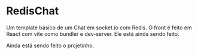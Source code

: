 # RedisChat
Um template básico de um Chat em socket.io com Redis. O front é feito em React com vite  como bundler e dev-server. Ele está ainda sendo feito. 


Ainda está sendo feito o projetinho.
